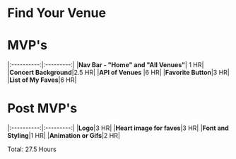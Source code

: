 # Find Your Venue

# MVP's
|:----------:|:---------:|
|**Nav Bar - "Home" and "All Venues"**| 1 HR|
|**Concert Background**|2.5 HR|
|**API of Venues** |6 HR|
|**Favorite Button**|3 HR|
|**List of My Faves**|6 HR|

# Post MVP's
|:----------:|:---------:|
|**Logo**|3 HR|
|**Heart image for faves**|3 HR|
|**Font and Styling**|1 HR|
|**Animation or Gifs**|2 HR|

Total: 27.5 Hours
